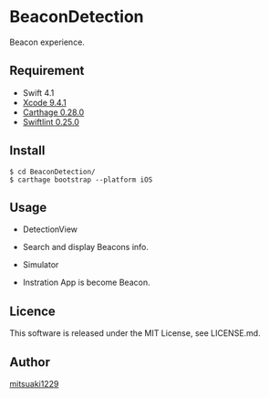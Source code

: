 BeaconDetection
====

Beacon experience.

## Requirement

* Swift 4.1
* [Xcode 9.4.1](https://developer.apple.com/download/)
* [Carthage 0.28.0](https://github.com/Carthage/Carthage)
* [Swiftlint 0.25.0](https://github.com/realm/SwiftLint)

## Install

```
$ cd BeaconDetection/
$ carthage bootstrap --platform iOS
```

## Usage

* DetectionView
 - Search and display Beacons info.
* Simulator
 - Instration App is become Beacon.

## Licence

This software is released under the MIT License, see LICENSE.md.

## Author

[mitsuaki1229](https://github.com/mitsuaki1229)
